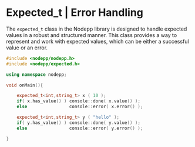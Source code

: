 # Expected_t | Error Handling

The `expected_t` class in the Nodepp library is designed to handle expected values in a robust and structured manner. This class provides a way to represent and work with expected values, which can be either a successful value or an error.

```cpp
#include <nodepp/nodepp.h>
#include <nodepp/expected.h>

using namespace nodepp;

void onMain(){

    expected_t<int,string_t> x ( 10 );
    if( x.has_value() ) console::done( x.value() );
    else                console::error( x.error() );

    expected_t<int,string_t> y ( "hello" );
    if( y.has_value() ) console::done( y.value() );
    else                console::error( y.error() );

}
```
